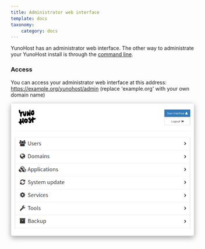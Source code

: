 ```yaml
---
title: Administrator web interface
template: docs
taxonomy:
    category: docs
---
```


YunoHost has an administrator web interface. The other way to administrate your YunoHost install is through the [command line](/commandline).

### Access

You can access your administrator web interface at this address: https://example.org/yunohost/admin (replace 'example.org' with your own domain name)

<div class="text-center" style="max-width:100%;border-radius: 5px;border: 1px solid rgba(0,0,0,0.15);box-shadow: 0 5px 15px rgba(0,0,0,0.35);">
<img src="/images/webadmin.png" style="max-width:100%;">
</div>

